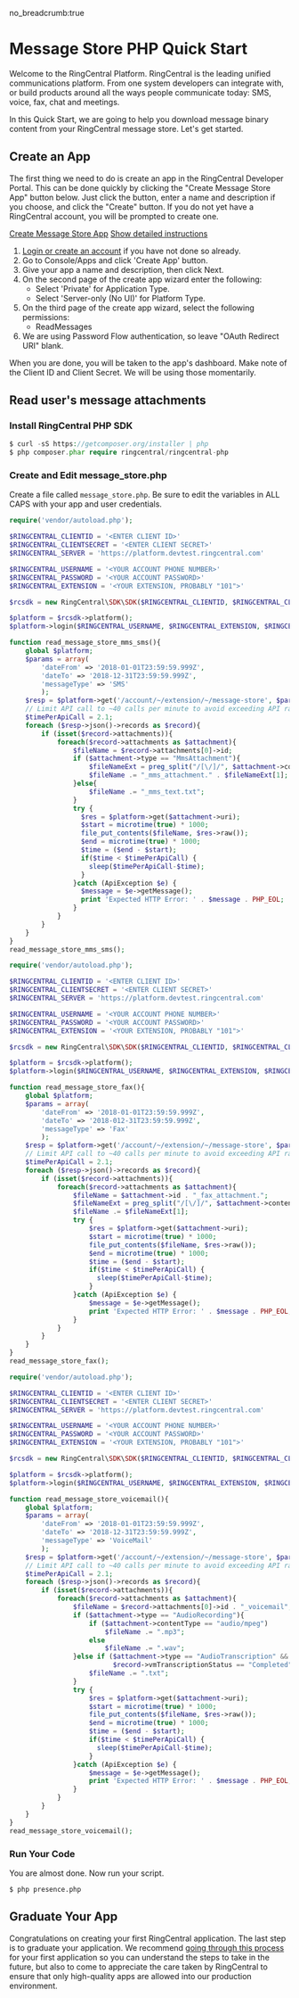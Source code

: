 no_breadcrumb:true

# Message Store PHP Quick Start

Welcome to the RingCentral Platform. RingCentral is the leading unified communications platform. From one system developers can integrate with, or build products around all the ways people communicate today: SMS, voice, fax, chat and meetings.

In this Quick Start, we are going to help you download message binary content from your RingCentral message store. Let's get started.

## Create an App

The first thing we need to do is create an app in the RingCentral Developer Portal. This can be done quickly by clicking the "Create Message Store App" button below. Just click the button, enter a name and description if you choose, and click the "Create" button. If you do not yet have a RingCentral account, you will be prompted to create one.

<a target="_new" href="https://developer.ringcentral.com/new-app?name=Message+ Store+Quick+Start+App&desc=A+simple+app+to+demo+downloading+user+message+content&public=false&type=ServerOther&carriers=7710,7310,3420&permissions=ReadMessages&redirectUri=" class="btn btn-primary">Create Message Store App</a>
<a class="btn-link btn-collapse" data-toggle="collapse" href="#create-app-instructions" role="button" aria-expanded="false" aria-controls="create-app-instructions">Show detailed instructions</a>

<div class="collapse" id="create-app-instructions">
<ol>
<li><a href="https://developer.ringcentral.com/login.html#/">Login or create an account</a> if you have not done so already.</li>
<li>Go to Console/Apps and click 'Create App' button.</li>
<li>Give your app a name and description, then click Next.</li>
<li>On the second page of the create app wizard enter the following:
  <ul>
  <li>Select 'Private' for Application Type.</li>
  <li>Select 'Server-only (No UI)' for Platform Type.</li>
  </ul>
  </li>
<li>On the third page of the create app wizard, select the following permissions:
  <ul>
    <li>ReadMessages</li>
  </ul>
  </li>
<li>We are using Password Flow authentication, so leave "OAuth Redirect URI" blank.</li>
</ol>
</div>

When you are done, you will be taken to the app's dashboard. Make note of the Client ID and Client Secret. We will be using those momentarily.

## Read user's message attachments

### Install RingCentral PHP SDK

```php
$ curl -sS https://getcomposer.org/installer | php
$ php composer.phar require ringcentral/ringcentral-php
```

### Create and Edit message_store.php

Create a file called `message_store.php`. Be sure to edit the variables in ALL CAPS with your app and user credentials.

``` php tab="SMS-MMS"
require('vendor/autoload.php');

$RINGCENTRAL_CLIENTID = '<ENTER CLIENT ID>'
$RINGCENTRAL_CLIENTSECRET = '<ENTER CLIENT SECRET>'
$RINGCENTRAL_SERVER = 'https://platform.devtest.ringcentral.com'

$RINGCENTRAL_USERNAME = '<YOUR ACCOUNT PHONE NUMBER>'
$RINGCENTRAL_PASSWORD = '<YOUR ACCOUNT PASSWORD>'
$RINGCENTRAL_EXTENSION = '<YOUR EXTENSION, PROBABLY "101">'

$rcsdk = new RingCentral\SDK\SDK($RINGCENTRAL_CLIENTID, $RINGCENTRAL_CLIENTSECRET, $RINGCENTRAL_SERVER);

$platform = $rcsdk->platform();
$platform->login($RINGCENTRAL_USERNAME, $RINGCENTRAL_EXTENSION, $RINGCENTRAL_PASSWORD);

function read_message_store_mms_sms(){
    global $platform;
    $params = array(
        'dateFrom' => '2018-01-01T23:59:59.999Z',
        'dateTo' => '2018-12-31T23:59:59.999Z',
        'messageType' => 'SMS'
        );
    $resp = $platform->get('/account/~/extension/~/message-store', $params);
    // Limit API call to ~40 calls per minute to avoid exceeding API rate limit.
    $timePerApiCall = 2.1;
    foreach ($resp->json()->records as $record){
        if (isset($record->attachments)){
            foreach($record->attachments as $attachment){
                $fileName = $record->attachments[0]->id;
                if ($attachment->type == "MmsAttachment"){
                    $fileNameExt = preg_split("/[\/]/", $attachment->contentType, -1);
                    $fileName .= "_mms_attachment." . $fileNameExt[1];
                }else{
                    $fileName .= "_mms_text.txt";
                }
                try {
                  $res = $platform->get($attachment->uri);
                  $start = microtime(true) * 1000;
                  file_put_contents($fileName, $res->raw());
                  $end = microtime(true) * 1000;
                  $time = ($end - $start);
                  if($time < $timePerApiCall) {
                    sleep($timePerApiCall-$time);
                  }
                }catch (ApiException $e) {
                  $message = $e->getMessage();
                  print 'Expected HTTP Error: ' . $message . PHP_EOL;
                }
            }
        }
    }
}
read_message_store_mms_sms();
```

``` php tab="Fax"
require('vendor/autoload.php');

$RINGCENTRAL_CLIENTID = '<ENTER CLIENT ID>'
$RINGCENTRAL_CLIENTSECRET = '<ENTER CLIENT SECRET>'
$RINGCENTRAL_SERVER = 'https://platform.devtest.ringcentral.com'

$RINGCENTRAL_USERNAME = '<YOUR ACCOUNT PHONE NUMBER>'
$RINGCENTRAL_PASSWORD = '<YOUR ACCOUNT PASSWORD>'
$RINGCENTRAL_EXTENSION = '<YOUR EXTENSION, PROBABLY "101">'

$rcsdk = new RingCentral\SDK\SDK($RINGCENTRAL_CLIENTID, $RINGCENTRAL_CLIENTSECRET, $RINGCENTRAL_SERVER);

$platform = $rcsdk->platform();
$platform->login($RINGCENTRAL_USERNAME, $RINGCENTRAL_EXTENSION, $RINGCENTRAL_PASSWORD);

function read_message_store_fax(){
    global $platform;
    $params = array(
        'dateFrom' => '2018-01-01T23:59:59.999Z',
        'dateTo' => '2018-012-31T23:59:59.999Z',
        'messageType' => 'Fax'
        );
    $resp = $platform->get('/account/~/extension/~/message-store', $params);
    // Limit API call to ~40 calls per minute to avoid exceeding API rate limit.
    $timePerApiCall = 2.1;
    foreach ($resp->json()->records as $record){
        if (isset($record->attachments)){
            foreach($record->attachments as $attachment){
                $fileName = $attachment->id . "_fax_attachment.";
                $fileNameExt = preg_split("/[\/]/", $attachment->contentType, -1);
                $fileName .= $fileNameExt[1];
                try {
                    $res = $platform->get($attachment->uri);
                    $start = microtime(true) * 1000;
                    file_put_contents($fileName, $res->raw());
                    $end = microtime(true) * 1000;
                    $time = ($end - $start);
                    if($time < $timePerApiCall) {
                      sleep($timePerApiCall-$time);
                    }
                }catch (ApiException $e) {
                    $message = $e->getMessage();
                    print 'Expected HTTP Error: ' . $message . PHP_EOL;
                }
            }
        }
    }
}
read_message_store_fax();
```

``` php tab="Voicemail"
require('vendor/autoload.php');

$RINGCENTRAL_CLIENTID = '<ENTER CLIENT ID>'
$RINGCENTRAL_CLIENTSECRET = '<ENTER CLIENT SECRET>'
$RINGCENTRAL_SERVER = 'https://platform.devtest.ringcentral.com'

$RINGCENTRAL_USERNAME = '<YOUR ACCOUNT PHONE NUMBER>'
$RINGCENTRAL_PASSWORD = '<YOUR ACCOUNT PASSWORD>'
$RINGCENTRAL_EXTENSION = '<YOUR EXTENSION, PROBABLY "101">'

$rcsdk = new RingCentral\SDK\SDK($RINGCENTRAL_CLIENTID, $RINGCENTRAL_CLIENTSECRET, $RINGCENTRAL_SERVER);

$platform = $rcsdk->platform();
$platform->login($RINGCENTRAL_USERNAME, $RINGCENTRAL_EXTENSION, $RINGCENTRAL_PASSWORD);

function read_message_store_voicemail(){
    global $platform;
    $params = array(
        'dateFrom' => '2018-01-01T23:59:59.999Z',
        'dateTo' => '2018-12-31T23:59:59.999Z',
        'messageType' => 'VoiceMail'
        );
    $resp = $platform->get('/account/~/extension/~/message-store', $params);
    // Limit API call to ~40 calls per minute to avoid exceeding API rate limit.
    $timePerApiCall = 2.1;
    foreach ($resp->json()->records as $record){
        if (isset($record->attachments)){
            foreach($record->attachments as $attachment){
                $fileName = $record->attachments[0]->id . "_voicemail";
                if ($attachment->type == "AudioRecording"){
                    if ($attachment->contentType == "audio/mpeg")
                        $fileName .= ".mp3";
                    else
                        $fileName .= ".wav";
                }else if ($attachment->type == "AudioTranscription" &&
                          $record->vmTranscriptionStatus == "Completed"){
                    $fileName .= ".txt";
                }
                try {
                    $res = $platform->get($attachment->uri);
                    $start = microtime(true) * 1000;
                    file_put_contents($fileName, $res->raw());
                    $end = microtime(true) * 1000;
                    $time = ($end - $start);
                    if($time < $timePerApiCall) {
                      sleep($timePerApiCall-$time);
                    }
                }catch (ApiException $e) {
                    $message = $e->getMessage();
                    print 'Expected HTTP Error: ' . $message . PHP_EOL;
                }
            }
        }
    }
}
read_message_store_voicemail();
```

### Run Your Code

You are almost done. Now run your script.

```bask
$ php presence.php
```

## Graduate Your App

Congratulations on creating your first RingCentral application. The last step is to graduate your application. We recommend [going through this process](../../../basics/production) for your first application so you can understand the steps to take in the future, but also to come to appreciate the care taken by RingCentral to ensure that only high-quality apps are allowed into our production environment.
